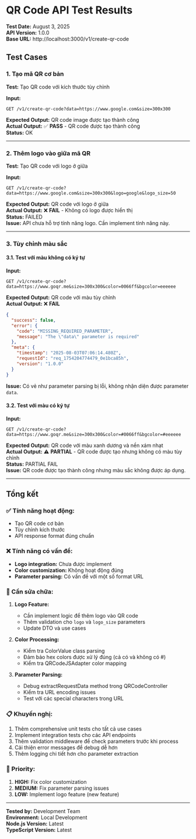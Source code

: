 # QR Code API Test Results

**Test Date:** August 3, 2025  
**API Version:** 1.0.0  
**Base URL:** http://localhost:3000/v1/create-qr-code

## Test Cases

### 1. Tạo mã QR cơ bản
**Test:** Tạo QR code với kích thước tùy chỉnh

**Input:**
```
GET /v1/create-qr-code?data=https://www.google.com&size=300x300
```

**Expected Output:** QR code image được tạo thành công  
**Actual Output:** ✅ **PASS** - QR code được tạo thành công  
**Status:** OK

---

### 2. Thêm logo vào giữa mã QR
**Test:** Tạo QR code với logo ở giữa

**Input:**
```
GET /v1/create-qr-code?data=https://www.google.com&size=300x300&logo=google&logo_size=50
```

**Expected Output:** QR code với logo ở giữa  
**Actual Output:** ❌ **FAIL** - Không có logo được hiển thị  
**Status:** FAILED  
**Issue:** API chưa hỗ trợ tính năng logo. Cần implement tính năng này.

---

### 3. Tùy chỉnh màu sắc

#### 3.1. Test với màu không có ký tự #
**Input:**
```
GET /v1/create-qr-code?data=https://www.goqr.me&size=300x300&color=0066ff&bgcolor=eeeeee
```

**Expected Output:** QR code với màu tùy chỉnh  
**Actual Output:** ❌ **FAIL**
```json
{
  "success": false,
  "error": {
    "code": "MISSING_REQUIRED_PARAMETER",
    "message": "The \"data\" parameter is required"
  },
  "meta": {
    "timestamp": "2025-08-03T07:06:14.480Z",
    "requestId": "req_1754204774479_0e1bca85h",
    "version": "1.0.0"
  }
}
```
**Issue:** Có vẻ như parameter parsing bị lỗi, không nhận diện được parameter `data`.

#### 3.2. Test với màu có ký tự #
**Input:**
```
GET /v1/create-qr-code?data=https://www.goqr.me&size=300x300&color=#0066ff&bgcolor=#eeeeee
```

**Expected Output:** QR code với màu xanh dương và nền xám nhạt  
**Actual Output:** ⚠️ **PARTIAL** - QR code được tạo nhưng không có màu tùy chỉnh  
**Status:** PARTIAL FAIL  
**Issue:** QR code được tạo thành công nhưng màu sắc không được áp dụng.

---

## Tổng kết

### ✅ Tính năng hoạt động:
- Tạo QR code cơ bản
- Tùy chỉnh kích thước
- API response format đúng chuẩn

### ❌ Tính năng có vấn đề:
- **Logo integration:** Chưa được implement
- **Color customization:** Không hoạt động đúng
- **Parameter parsing:** Có vấn đề với một số format URL

### 🔧 Cần sửa chữa:

1. **Logo Feature:** 
   - Cần implement logic để thêm logo vào QR code
   - Thêm validation cho `logo` và `logo_size` parameters
   - Update DTO và use cases

2. **Color Processing:**
   - Kiểm tra ColorValue class parsing
   - Đảm bảo hex colors được xử lý đúng (cả có và không có #)
   - Kiểm tra QRCodeJSAdapter color mapping

3. **Parameter Parsing:**
   - Debug extractRequestData method trong QRCodeController
   - Kiểm tra URL encoding issues
   - Test với các special characters trong URL

### 📋 Khuyến nghị:

1. Thêm comprehensive unit tests cho tất cả use cases
2. Implement integration tests cho các API endpoints
3. Thêm validation middleware để check parameters trước khi process
4. Cải thiện error messages để debug dễ hơn
5. Thêm logging chi tiết hơn cho parameter extraction

### 🎯 Priority:
1. **HIGH:** Fix color customization
2. **MEDIUM:** Fix parameter parsing issues  
3. **LOW:** Implement logo feature (new feature)

---

**Tested by:** Development Team  
**Environment:** Local Development  
**Node.js Version:** Latest  
**TypeScript Version:** Latest
